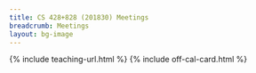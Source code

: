 ```yaml
---
title: CS 428+828 (201830) Meetings
breadcrumb: Meetings
layout: bg-image
---
```

{% include teaching-url.html %}
{% include off-cal-card.html %}
